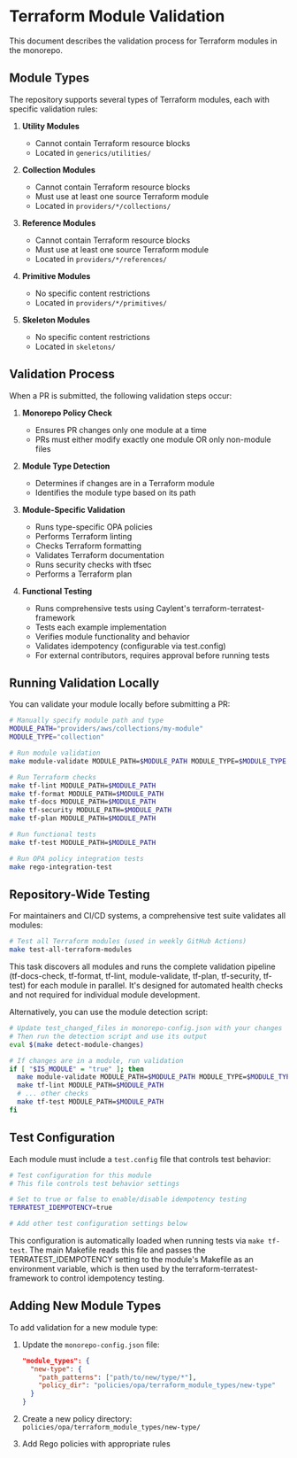 # Terraform Module Validation

This document describes the validation process for Terraform modules in the monorepo.

## Module Types

The repository supports several types of Terraform modules, each with specific validation rules:

1. **Utility Modules**
   - Cannot contain Terraform resource blocks
   - Located in `generics/utilities/`

2. **Collection Modules**
   - Cannot contain Terraform resource blocks
   - Must use at least one source Terraform module
   - Located in `providers/*/collections/`

3. **Reference Modules**
   - Cannot contain Terraform resource blocks
   - Must use at least one source Terraform module
   - Located in `providers/*/references/`

4. **Primitive Modules**
   - No specific content restrictions
   - Located in `providers/*/primitives/`

5. **Skeleton Modules**
   - No specific content restrictions
   - Located in `skeletons/`

## Validation Process

When a PR is submitted, the following validation steps occur:

1. **Monorepo Policy Check**
   - Ensures PR changes only one module at a time
   - PRs must either modify exactly one module OR only non-module files

2. **Module Type Detection**
   - Determines if changes are in a Terraform module
   - Identifies the module type based on its path

3. **Module-Specific Validation**
   - Runs type-specific OPA policies
   - Performs Terraform linting
   - Checks Terraform formatting
   - Validates Terraform documentation
   - Runs security checks with tfsec
   - Performs a Terraform plan

4. **Functional Testing**
   - Runs comprehensive tests using Caylent's terraform-terratest-framework
   - Tests each example implementation
   - Verifies module functionality and behavior
   - Validates idempotency (configurable via test.config)
   - For external contributors, requires approval before running tests

## Running Validation Locally

You can validate your module locally before submitting a PR:

```bash
# Manually specify module path and type
MODULE_PATH="providers/aws/collections/my-module"
MODULE_TYPE="collection"

# Run module validation
make module-validate MODULE_PATH=$MODULE_PATH MODULE_TYPE=$MODULE_TYPE

# Run Terraform checks
make tf-lint MODULE_PATH=$MODULE_PATH
make tf-format MODULE_PATH=$MODULE_PATH
make tf-docs MODULE_PATH=$MODULE_PATH
make tf-security MODULE_PATH=$MODULE_PATH
make tf-plan MODULE_PATH=$MODULE_PATH

# Run functional tests
make tf-test MODULE_PATH=$MODULE_PATH

# Run OPA policy integration tests
make rego-integration-test
```

## Repository-Wide Testing

For maintainers and CI/CD systems, a comprehensive test suite validates all modules:

```bash
# Test all Terraform modules (used in weekly GitHub Actions)
make test-all-terraform-modules
```

This task discovers all modules and runs the complete validation pipeline (tf-docs-check, tf-format, tf-lint, module-validate, tf-plan, tf-security, tf-test) for each module in parallel. It's designed for automated health checks and not required for individual module development.

Alternatively, you can use the module detection script:

```bash
# Update test_changed_files in monorepo-config.json with your changes
# Then run the detection script and use its output
eval $(make detect-module-changes)

# If changes are in a module, run validation
if [ "$IS_MODULE" = "true" ]; then
  make module-validate MODULE_PATH=$MODULE_PATH MODULE_TYPE=$MODULE_TYPE
  make tf-lint MODULE_PATH=$MODULE_PATH
  # ... other checks
  make tf-test MODULE_PATH=$MODULE_PATH
fi
```

## Test Configuration

Each module must include a `test.config` file that controls test behavior:

```bash
# Test configuration for this module
# This file controls test behavior settings

# Set to true or false to enable/disable idempotency testing
TERRATEST_IDEMPOTENCY=true

# Add other test configuration settings below
```

This configuration is automatically loaded when running tests via `make tf-test`. The main Makefile reads this file and passes the TERRATEST_IDEMPOTENCY setting to the module's Makefile as an environment variable, which is then used by the terraform-terratest-framework to control idempotency testing.

## Adding New Module Types

To add validation for a new module type:

1. Update the `monorepo-config.json` file:
   ```json
   "module_types": {
     "new-type": {
       "path_patterns": ["path/to/new/type/*"],
       "policy_dir": "policies/opa/terraform_module_types/new-type"
     }
   }
   ```

2. Create a new policy directory: `policies/opa/terraform_module_types/new-type/`
3. Add Rego policies with appropriate rules